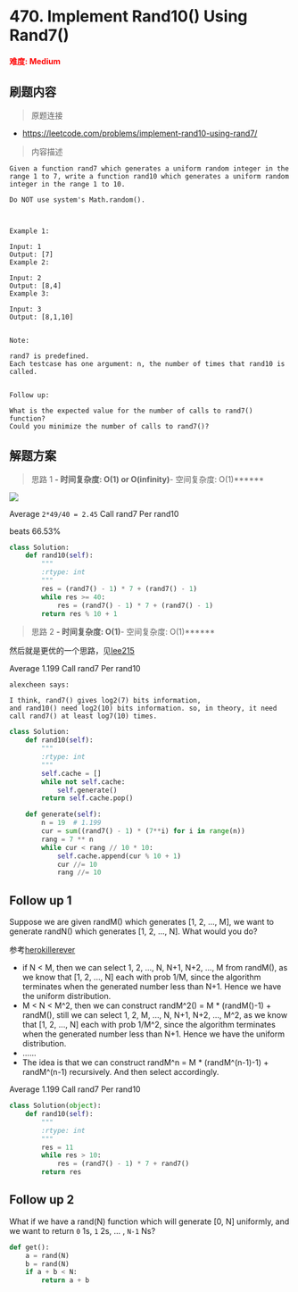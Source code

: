 # 470. Implement Rand10() Using Rand7()

**<font color=red>难度: Medium</font>**

## 刷题内容

> 原题连接

* https://leetcode.com/problems/implement-rand10-using-rand7/

> 内容描述

```
Given a function rand7 which generates a uniform random integer in the range 1 to 7, write a function rand10 which generates a uniform random integer in the range 1 to 10.

Do NOT use system's Math.random().

 

Example 1:

Input: 1
Output: [7]
Example 2:

Input: 2
Output: [8,4]
Example 3:

Input: 3
Output: [8,1,10]
 

Note:

rand7 is predefined.
Each testcase has one argument: n, the number of times that rand10 is called.
 

Follow up:

What is the expected value for the number of calls to rand7() function?
Could you minimize the number of calls to rand7()?
```

## 解题方案

> 思路 1
******- 时间复杂度: O(1) or O(infinity)******- 空间复杂度: O(1)******

![](https://github.com/apachecn/awesome-algorithm/blob/master/images/470/image.png)

Average `2*49/40 = 2.45` Call rand7 Per rand10

beats 66.53%

```python
class Solution:
    def rand10(self):
        """
        :rtype: int
        """
        res = (rand7() - 1) * 7 + (rand7() - 1)
        while res >= 40:
            res = (rand7() - 1) * 7 + (rand7() - 1)
        return res % 10 + 1
```


> 思路 2
******- 时间复杂度: O(1)******- 空间复杂度: O(1)******

然后就是更优的一个思路，见[lee215](https://leetcode.com/problems/implement-rand10-using-rand7/discuss/151567/C%2B%2BJavaPython-Average-1.199-Call-rand7-Per-rand10)

Average 1.199 Call rand7 Per rand10

```
alexcheen says:

I think, rand7() gives log2(7) bits information, 
and rand10() need log2(10) bits information. so, in theory, it need call rand7() at least log7(10) times.
```

```python
class Solution:
    def rand10(self):
        """
        :rtype: int
        """ 
        self.cache = []
        while not self.cache: 
            self.generate()
        return self.cache.pop()

    def generate(self):
        n = 19  # 1.199
        cur = sum((rand7() - 1) * (7**i) for i in range(n))
        rang = 7 ** n
        while cur < rang // 10 * 10:
            self.cache.append(cur % 10 + 1)
            cur //= 10
            rang //= 10
```


## Follow up 1
Suppose we are given randM() which generates [1, 2, ..., M], we want to generate randN() which generates [1, 2, ..., N].
What would you do?


参考[herokillerever](https://leetcode.com/problems/implement-rand10-using-rand7/discuss/151045/Generalize-implement-RandM()-using-RandN())

- if N < M, then we can select 1, 2, ..., N, N+1, N+2, ..., M from randM(), as we know that [1, 2, ..., N] each with prob 1/M, since the algorithm terminates when the generated number less than N+1. Hence we have the uniform distribution.
- M < N < M^2, then we can construct randM^2() = M * (randM()-1) + randM(), still we can select 1, 2, M, ..., N, N+1, N+2, ..., M^2, as we know that [1, 2, ..., N] each with prob 1/M^2, since the algorithm terminates when the generated number less than N+1. Hence we have the uniform distribution.
- ......
- The idea is that we can construct randM^n = M * (randM^(n-1)-1) + randM^(n-1) recursively. And then select accordingly.

Average 1.199 Call rand7 Per rand10

```python
class Solution(object):
    def rand10(self):
        """
        :rtype: int
        """
        res = 11
        while res > 10:
            res = (rand7() - 1) * 7 + rand7()
        return res
```



## Follow up 2
What if we have a rand(N) function which will generate [0, N] uniformly, and we want to return `0` 1s, `1` 2s, ... , `N-1` Ns?


```python
def get():
    a = rand(N)
    b = rand(N)
    if a + b < N:
        return a + b
```





































